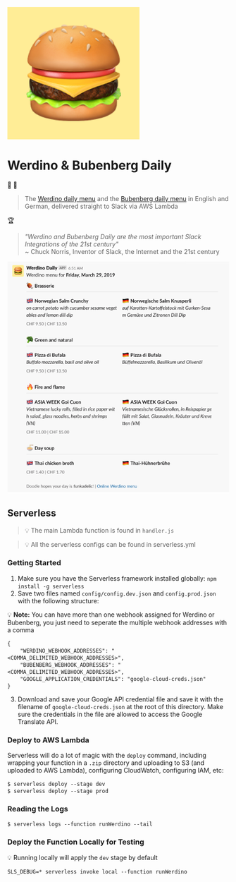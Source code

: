 ![](media/hamburger300x300.png)

# Werdino & Bubenberg Daily

:pizza: :hamburger: 

> The [Werdino daily menu](https://clients.eurest.ch/de/tamediazuerich/menu) and the [Bubenberg daily menu](https://clients.eurest.ch/dzz/de/Bubenberg) in English and German, delivered straight to Slack via AWS Lambda

:trophy:

> _"Werdino and Bubenberg Daily are the most important Slack Integrations of the 21st century"_   
~ Chuck Norris, Inventor of Slack, the Internet and the 21st century

![](media/screenshot.png)

## Serverless

> :bulb: The main Lambda function is found in `handler.js`

> :bulb: All the serverless configs can be found in serverless.yml

### Getting Started

1. Make sure you have the Serverless framework installed globally: `npm install -g serverless`
2. Save two files named `config/config.dev.json` and `config.prod.json` with the following structure:

:bulb: **Note:** You can have more than one webhook assigned for Werdino or Bubenberg, you just need to seperate the multiple webhook addresses with a comma

```
{
    "WERDINO_WEBHOOK_ADDRESSES": "<COMMA_DELIMITED_WEBHOOK_ADDRESSES>",
    "BUBENBERG_WEBHOOK_ADDRESSES": "<COMMA_DELIMITED_WEBHOOK_ADDRESSES>",
    "GOOGLE_APPLICATION_CREDENTIALS": "google-cloud-creds.json"
}

```

3. Download and save your Google API credential file and save it with the filename of `google-cloud-creds.json` at the root of this directory. Make sure the credentials in the file are allowed to access the Google Translate API.

### Deploy to AWS Lambda

Serverless will do a lot of magic with the `deploy` command, including wrapping your function in a `.zip` directory and uploading to S3 (and uploaded to AWS Lambda), configuring CloudWatch, configuring IAM, etc:

```
$ serverless deploy --stage dev
$ serverless deploy --stage prod
```

### Reading the Logs

```
$ serverless logs --function runWerdino --tail
```

### Deploy the Function Locally for Testing

:bulb: Running locally will apply the `dev` stage by default
```
SLS_DEBUG=* serverless invoke local --function runWerdino
```


